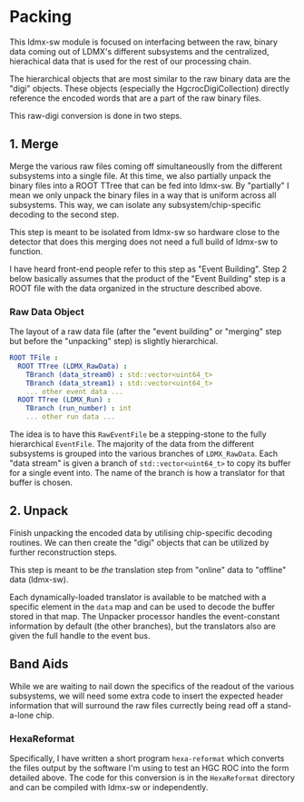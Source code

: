 # Packing

This ldmx-sw module is focused on interfacing between the raw, binary data coming out of LDMX's different subsystems 
and the centralized, hierachical data that is used for the rest of our processing chain.

The hierarchical objects that are most similar to the raw binary data are the "digi" objects.
These objects (especially the HgcrocDigiCollection) directly reference the encoded words that are a part of the raw binary files.

This raw-digi conversion is done in two steps.

## 1. Merge
Merge the various raw files coming off simultaneouslly from the different subsystems into a single file. 
At this time, we also partially unpack the binary files into a ROOT TTree that can be fed into ldmx-sw.
By "partially" I mean we only unpack the binary files in a way that is uniform across all subsystems.
This way, we can isolate any subsystem/chip-specific decoding to the second step.

This step is meant to be isolated from ldmx-sw so hardware close to the detector that does
this merging does not need a full build of ldmx-sw to function.

I have heard front-end people refer to this step as "Event Building".
Step 2 below basically assumes that the product of the "Event Building" step is a ROOT
file with the data organized in the structure described above.

### Raw Data Object
The layout of a raw data file (after the "event building" or "merging" step but before the "unpacking" step)
is slightly hierarchical.

```yaml
ROOT TFile :
  ROOT TTree (LDMX_RawData) :
    TBranch (data_stream0) : std::vector<uint64_t>
    TBranch (data_stream1) : std::vector<uint64_t>
    ... other event data ...
  ROOT TTree (LDMX_Run) :
    TBranch (run_number) : int
    ... other run data ...
```

The idea is to have this `RawEventFile` be a stepping-stone to the fully hierarchical `EventFile`.
The majority of the data from the different subsystems is grouped into the various branches of `LDMX_RawData`.
Each "data stream" is given a branch of `std::vector<uint64_t>` to copy its buffer for a single event into.
The name of the branch is how a translator for that buffer is chosen.

## 2. Unpack
Finish unpacking the encoded data by utilising chip-specific decoding routines.
We can then create the "digi" objects that can be utilized by further reconstruction steps.

This step is meant to be _the_ translation step from "online" data to "offline" data (ldmx-sw).

Each dynamically-loaded translator is available to be matched with a specific element in the `data`
map and can be used to decode the buffer stored in that map. The Unpacker processor handles the
event-constant information by default (the other branches), but the translators also are given the full
handle to the event bus.

## Band Aids
While we are waiting to nail down the specifics of the readout of the various subsystems,
we will need some extra code to insert the expected header information that will surround
the raw files currectly being read off a stand-a-lone chip.

### HexaReformat
Specifically, I have written a short program `hexa-reformat` which converts the files output
by the software I'm using to test an HGC ROC into the form detailed above.
The code for this conversion is in the `HexaReformat` directory and can be compiled with 
ldmx-sw or independently.
